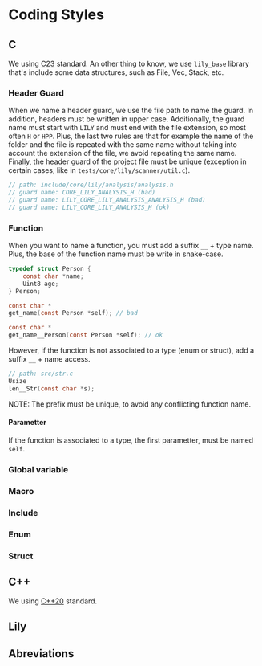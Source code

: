 # Coding Styles

## C

We using [C23](https://en.cppreference.com/w/c/23) standard. An other thing to know, we use `lily_base` library that's include some data structures, such as File, Vec, Stack, etc.

### Header Guard

When we name a header guard, we use the file path to name the guard. In addition, headers must be written in upper case. Additionally, the guard name must start with `LILY` and must end with the file extension, so most often `H` or `HPP`. Plus, the last two rules are that for example the name of the folder and the file is repeated with the same name without taking into account the extension of the file, we avoid repeating the same name. Finally, the header guard of the project file must be unique (exception in certain cases, like in `tests/core/lily/scanner/util.c`).

```c
// path: include/core/lily/analysis/analysis.h
// guard name: CORE_LILY_ANALYSIS_H (bad)
// guard name: LILY_CORE_LILY_ANALYSIS_ANALYSIS_H (bad)
// guard name: LILY_CORE_LILY_ANALYSIS_H (ok)
```

### Function

When you want to name a function, you must add a suffix `__` + type name. Plus, the base of the function name must be write in snake-case.

```c
typedef struct Person {
    const char *name;
    Uint8 age;
} Person;

const char *
get_name(const Person *self); // bad

const char *
get_name__Person(const Person *self); // ok
```

However, if the function is not associated to a type (enum or struct), add a suffix `__` + name access.

```c
// path: src/str.c
Usize
len__Str(const char *s);
```

NOTE: The prefix must be unique, to avoid any conflicting function name.

#### Parametter

If the function is associated to a type, the first parametter, must be named `self`.

### Global variable

### Macro

### Include

### Enum

### Struct

## C++

We using [C++20](https://en.cppreference.com/w/cpp/20) standard.

## Lily

## Abreviations
